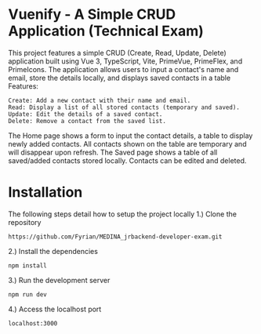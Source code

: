 # Vuenify - A Simple CRUD Application (Technical Exam)
This project features a simple CRUD (Create, Read, Update, Delete) application built using Vue 3, TypeScript, Vite, PrimeVue, PrimeFlex, and PrimeIcons. The application allows users to input a contact's name and email, store the details locally, and displays saved contacts in a table
Features:

    Create: Add a new contact with their name and email.
    Read: Display a list of all stored contacts (temporary and saved).
    Update: Edit the details of a saved contact.
    Delete: Remove a contact from the saved list.
The Home page shows a form to input the contact details, a table to display newly added contacts. All contacts shown on the table are temporary and will disappear upon refresh.
The Saved page shows a table of all saved/added contacts stored locally. Contacts can be edited and deleted.

# Installation
The following steps detail how to setup the project locally
1.) Clone the repository

    https://github.com/Fyrian/MEDINA_jrbackend-developer-exam.git
2.) Install the dependencies

    npm install
3.) Run the development server
    
    npm run dev
4.) Access the localhost port
    
    localhost:3000
